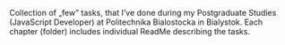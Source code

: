 Collection of „few” tasks, that I’ve done during my Postgraduate Studies (JavaScript Developer) at Politechnika Bialostocka in Bialystok. Each chapter (folder) includes individual ReadMe describing the tasks.
